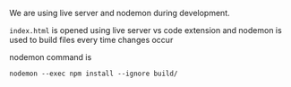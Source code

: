 We are using live server and nodemon during development.

`index.html` is opened using live server vs code extension and nodemon is used to build files every time changes occur

nodemon command is
```npm
nodemon --exec npm install --ignore build/
```